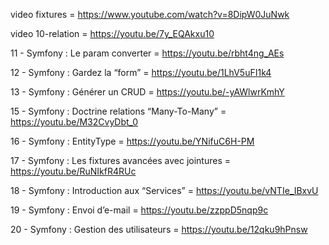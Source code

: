 video fixtures = https://www.youtube.com/watch?v=8DipW0JuNwk 

video 10-relation = https://youtu.be/7y_EQAkxu10 

11 - Symfony : Le param converter = https://youtu.be/rbht4ng_AEs 

12 - Symfony : Gardez la “form” = https://youtu.be/1LhV5uFI1k4 

13 - Symfony : Générer un CRUD = https://youtu.be/-yAWlwrKmhY 

15 - Symfony : Doctrine relations “Many-To-Many” = https://youtu.be/M32CvyDbt_0 

16 - Symfony : EntityType = https://youtu.be/YNifuC6H-PM 

17 - Symfony : Les fixtures avancées avec jointures = https://youtu.be/RuNIkfR4RUc 

18 - Symfony : Introduction aux “Services” = https://youtu.be/vNTIe_IBxvU 

19 - Symfony : Envoi d’e-mail = https://youtu.be/zzppD5nqp9c 

20 - Symfony : Gestion des utilisateurs = https://youtu.be/12qku9hPnsw 

